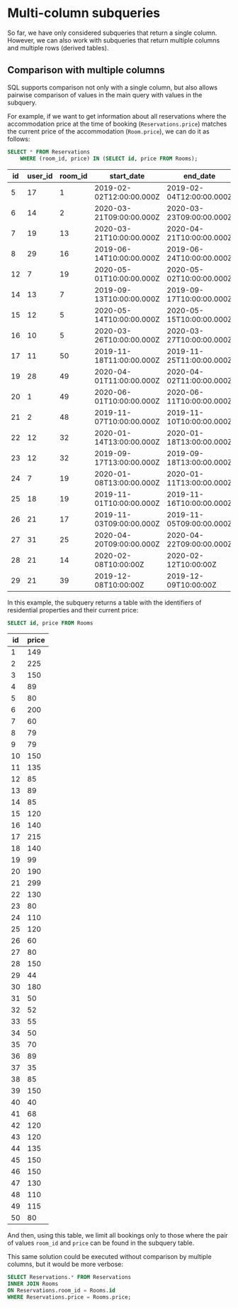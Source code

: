 # Multi-column subqueries

So far, we have only considered subqueries that return a single column. However, we can also work with subqueries that return multiple columns and multiple rows (derived tables).

## Comparison with multiple columns

SQL supports comparison not only with a single column, but also allows pairwise comparison of values in the main query with values in the subquery.

For example, if we want to get information about all reservations where the accommodation price at the time of booking (`Reservations.price`) matches the current price of the accommodation (`Room.price`), we can do it as follows:

```sql
SELECT * FROM Reservations
    WHERE (room_id, price) IN (SELECT id, price FROM Rooms);
```

| id  | user_id | room_id | start_date               | end_date                 | price | total |
| --- | ------- | ------- | ------------------------ | ------------------------ | ----- | ----- |
| 5   | 17      | 1       | 2019-02-02T12:00:00.000Z | 2019-02-04T12:00:00.000Z | 149   | 298   |
| 6   | 14      | 2       | 2020-03-21T09:00:00.000Z | 2020-03-23T09:00:00.000Z | 225   | 450   |
| 7   | 19      | 13      | 2020-03-21T10:00:00.000Z | 2020-04-21T10:00:00.000Z | 89    | 2679  |
| 8   | 29      | 16      | 2019-06-14T10:00:00.000Z | 2019-06-24T10:00:00.000Z | 140   | 1400  |
| 12  | 7       | 19      | 2020-05-01T10:00:00.000Z | 2020-05-02T10:00:00.000Z | 99    | 99    |
| 14  | 13      | 7       | 2019-09-13T10:00:00.000Z | 2019-09-17T10:00:00.000Z | 60    | 240   |
| 15  | 12      | 5       | 2020-05-14T10:00:00.000Z | 2020-05-15T10:00:00.000Z | 80    | 80    |
| 16  | 10      | 5       | 2020-03-26T10:00:00.000Z | 2020-03-27T10:00:00.000Z | 80    | 80    |
| 17  | 11      | 50      | 2019-11-18T11:00:00.000Z | 2019-11-25T11:00:00.000Z | 80    | 560   |
| 19  | 28      | 49      | 2020-04-01T11:00:00.000Z | 2020-04-02T11:00:00.000Z | 115   | 115   |
| 20  | 1       | 49      | 2020-06-01T10:00:00.000Z | 2020-06-11T10:00:00.000Z | 115   | 1150  |
| 21  | 2       | 48      | 2019-11-07T10:00:00.000Z | 2019-11-10T10:00:00.000Z | 110   | 330   |
| 22  | 12      | 32      | 2020-01-14T13:00:00.000Z | 2020-01-18T13:00:00.000Z | 52    | 208   |
| 23  | 12      | 32      | 2019-09-17T13:00:00.000Z | 2019-09-18T13:00:00.000Z | 52    | 52    |
| 24  | 7       | 19      | 2020-01-08T13:00:00.000Z | 2020-01-11T13:00:00.000Z | 99    | 297   |
| 25  | 18      | 19      | 2019-11-01T10:00:00.000Z | 2019-11-16T10:00:00.000Z | 99    | 1485  |
| 26  | 21      | 17      | 2019-11-03T09:00:00.000Z | 2019-11-05T09:00:00.000Z | 215   | 430   |
| 27  | 31      | 25      | 2020-04-20T09:00:00.000Z | 2020-04-22T09:00:00.000Z | 120   | 240   |
| 28  | 21      | 14      | 2020-02-08T10:00:00Z     | 2020-02-12T10:00:00Z     | 85    | 340   |
| 29  | 21      | 39      | 2019-12-08T10:00:00Z     | 2019-12-09T10:00:00Z     | 150   | 150   |

In this example, the subquery returns a table with the identifiers of residential properties and their current price:

```sql
SELECT id, price FROM Rooms
```

| id  | price |
| --- | ----- |
| 1   | 149   |
| 2   | 225   |
| 3   | 150   |
| 4   | 89    |
| 5   | 80    |
| 6   | 200   |
| 7   | 60    |
| 8   | 79    |
| 9   | 79    |
| 10  | 150   |
| 11  | 135   |
| 12  | 85    |
| 13  | 89    |
| 14  | 85    |
| 15  | 120   |
| 16  | 140   |
| 17  | 215   |
| 18  | 140   |
| 19  | 99    |
| 20  | 190   |
| 21  | 299   |
| 22  | 130   |
| 23  | 80    |
| 24  | 110   |
| 25  | 120   |
| 26  | 60    |
| 27  | 80    |
| 28  | 150   |
| 29  | 44    |
| 30  | 180   |
| 31  | 50    |
| 32  | 52    |
| 33  | 55    |
| 34  | 50    |
| 35  | 70    |
| 36  | 89    |
| 37  | 35    |
| 38  | 85    |
| 39  | 150   |
| 40  | 40    |
| 41  | 68    |
| 42  | 120   |
| 43  | 120   |
| 44  | 135   |
| 45  | 150   |
| 46  | 150   |
| 47  | 130   |
| 48  | 110   |
| 49  | 115   |
| 50  | 80    |

And then, using this table, we limit all bookings only to those where the pair of values `room_id` and `price` can be found in the subquery table.

This same solution could be executed without comparison by multiple columns, but it would be more verbose:

```sql
SELECT Reservations.* FROM Reservations
INNER JOIN Rooms
ON Reservations.room_id = Rooms.id
WHERE Reservations.price = Rooms.price;
```
